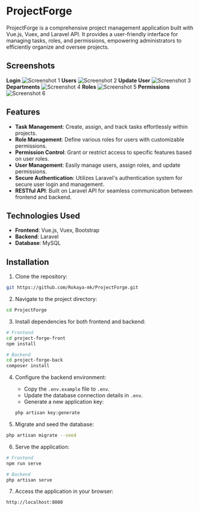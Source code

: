 
# ProjectForge

ProjectForge is a comprehensive project management application built with Vue.js, Vuex, and Laravel API. It provides a user-friendly interface for managing tasks, roles, and permissions, empowering administrators to efficiently organize and oversee projects.
## Screenshots
**Login**
![Screenshot 1](https://github.com/Rokaya-mk/ProjectForge/project-forge-back/blob/main/public/images/login.png)
**Users**
![Screenshot 2](https://github.com/Rokaya-mk/ProjectForge/project-forge-back/blob/main/public/images/users.png)
**Update User**
![Screenshot 3](https://github.com/Rokaya-mk/ProjectForge/project-forge-back/blob/main/public/images/user_update.png)
**Departments**
![Screenshot 4](https://github.com/Rokaya-mk/ProjectForge/project-forge-back/blob/main/public/images/departments.png)
**Roles**
![Screenshot 5](https://github.com/Rokaya-mk/ProjectForge/project-forge-back/blob/main/public/images/roles.png)
**Permissions**
![Screenshot 6](https://github.com/Rokaya-mk/ProjectForge/project-forge-back/blob/main/public/images/permissions.png)
## Features

- **Task Management**: Create, assign, and track tasks effortlessly within projects.
- **Role Management**: Define various roles for users with customizable permissions.
- **Permission Control**: Grant or restrict access to specific features based on user roles.
- **User Management**: Easily manage users, assign roles, and update permissions.
- **Secure Authentication**: Utilizes Laravel's authentication system for secure user login and management.
- **RESTful API**: Built on Laravel API for seamless communication between frontend and backend.

## Technologies Used

- **Frontend**: Vue.js, Vuex, Bootstrap
- **Backend**: Laravel
- **Database**: MySQL

## Installation

1. Clone the repository:

```bash
git https://github.com/Rokaya-mk/ProjectForge.git
```

2. Navigate to the project directory:

```bash
cd ProjectForge
```

3. Install dependencies for both frontend and backend:

```bash
# Frontend
cd project-forge-front
npm install

# Backend
cd project-forge-back
composer install
```

4. Configure the backend environment:

   - Copy the `.env.example` file to `.env`.
   - Update the database connection details in `.env`.
   - Generate a new application key:

   ```bash
   php artisan key:generate
   ```

5. Migrate and seed the database:

```bash
php artisan migrate --seed
```

6. Serve the application:

```bash
# Frontend
npm run serve

# Backend
php artisan serve
```

7. Access the application in your browser:

```
http://localhost:8080
```
